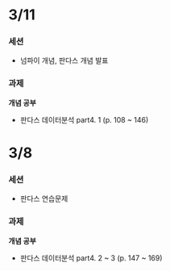 # 3/11
### 세션
- 넘파이 개념, 판다스 개념 발표
  
### 과제
**개념 공부**
- 판다스 데이터분석 part4. 1 (p. 108 ~ 146)

# 3/8
### 세션
- 판다스 연습문제
  
### 과제
**개념 공부**
- 판다스 데이터분석 part4. 2 ~ 3 (p. 147 ~ 169)
